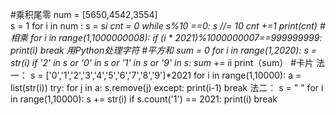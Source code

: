#乘积尾零
num = [5650,4542,3554]   
s = 1
for i in num :
  s = s*i
cnt = 0
while s%10 ==0:
  s //= 10
  cnt +=1
print(cnt)
#相乘
for i in range(1,1000000008):
  if (i * 2021)%1000000007==999999999:
    print(i)
    break
用Python处理字符
#平方和
sum = 0
for i in range(1,2020):
  s = str(i)
  if '2' in s or '0' in s or '1' in s or '9' in s:
    sum += i*i
    print（sum）
#卡片
法一：
s = ['0','1','2','3','4','5','6','7','8','9']*2021
for i in range(1,10000):
  a = list(str(i))
  try:
    for j in a:
      s.remove(j)
  except:
    print(i-1)
    break
法二：
s = " "
for i in range(1,10000):
  s += str(i)
  if s.count('1') == 2021:
    print(i)
    break
